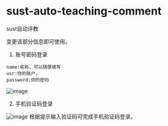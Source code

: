 # sust-auto-teaching-comment
sust自动评教

变更该部分信息即可使用。

1. 账号密码登录

```
name:昵称，可以随便填写
usr:你的账户，
password:你的密码
```
![image](https://user-images.githubusercontent.com/61613105/177701726-ed92746d-d844-4b7b-8bdf-de73d86e794e.png)

2. 手机验证码登录

![image](https://user-images.githubusercontent.com/61613105/177730567-2130a635-e2c6-492d-bc1a-9a514b7ce3fb.png)
根据提示输入验证码可完成手机验证码登录。
